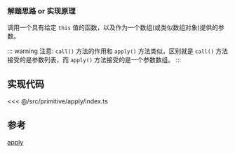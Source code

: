 ### 解题思路 or 实现原理

调用一个具有给定 `this` 值的函数，以及作为一个数组(或类似数组对象)提供的参数。

::: warning
注意: `call()` 方法的作用和 `apply()` 方法类似，区别就是 `call()` 方法接受的是参数列表，而 `apply()` 方法接受的是一个参数数组。
:::

## 实现代码

<<< @/src/primitive/apply/index.ts

## 参考

[apply](https://developer.mozilla.org/zh-CN/docs/Web/JavaScript/Reference/Global_Objects/Function/apply)